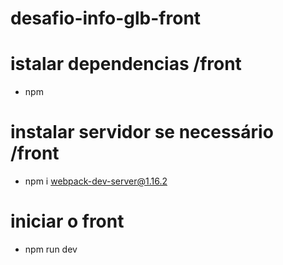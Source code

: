 # desafio-info-glb-front

# istalar dependencias /front
* npm

# instalar servidor se necessário /front
* npm i webpack-dev-server@1.16.2

# iniciar o front
* npm run dev
